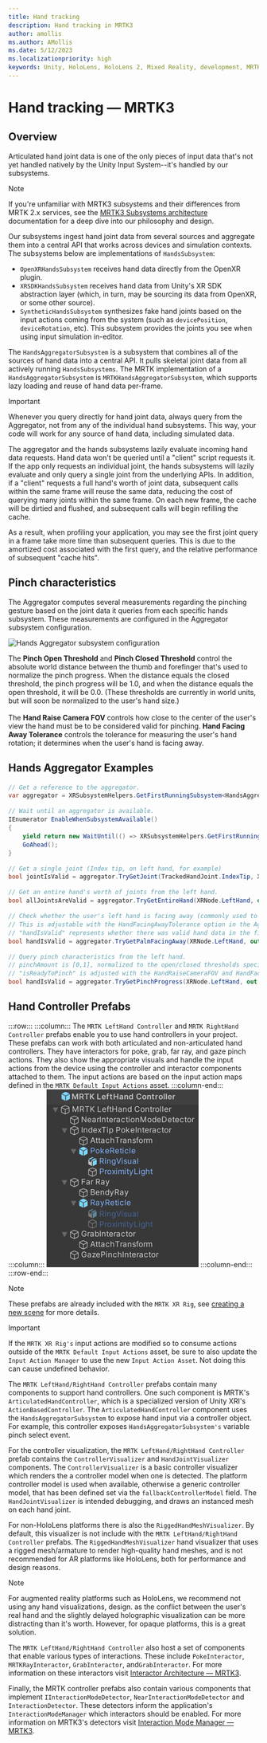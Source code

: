 ```yaml
---
title: Hand tracking
description: Hand tracking in MRTK3
author: amollis
ms.author: AMollis
ms.date: 5/12/2023
ms.localizationpriority: high
keywords: Unity, HoloLens, HoloLens 2, Mixed Reality, development, MRTK3, Mixed Reality Toolkit, hand tracking
---
```


# Hand tracking &#8212; MRTK3

## Overview

Articulated hand joint data is one of the only pieces of input data that's not yet handled natively by the Unity Input System--it's handled by our subsystems.

> [!NOTE]
> If you're unfamiliar with MRTK3 subsystems and their differences from MRTK 2.x services, see the [MRTK3 Subsystems architecture](../../../mrtk3-overview/architecture/subsystems.md) documentation for a deep dive into our philosophy and design.

Our subsystems ingest hand joint data from several sources and aggregate them into a central API that works across devices and simulation contexts. The subsystems below are implementations of  `HandsSubsystem`:

- `OpenXRHandsSubsystem` receives hand data directly from the OpenXR plugin.
- `XRSDKHandsSubsystem` receives hand data from Unity's XR SDK abstraction layer (which, in turn, may be sourcing its data from OpenXR, or some other source).
- `SyntheticHandsSubsystem` synthesizes fake hand joints based on the input actions coming from the system (such as `devicePosition`, `deviceRotation`, etc). This subsystem provides the joints you see when using input simulation in-editor.

The `HandsAggregatorSubsystem` is a subsystem that combines all of the sources of hand data into a central API. It pulls skeletal joint data from all actively running `HandsSubsystems`. The MRTK implementation of a `HandsAggregatorSubsystem` is `MRTKHandsAggregatorSubsystem`, which supports lazy loading and reuse of hand data per-frame.

> [!IMPORTANT]
> Whenever you query directly for hand joint data, always query from the Aggregator, not from any of the individual hand subsystems. This way, your code will work for any source of hand data, including simulated data.

The aggregator and the hands subsystems lazily evaluate incoming hand data requests. Hand data won't be queried until a "client" script requests it. If the app only requests an individual joint, the hands subsystems will lazily evaluate and only query a single joint from the underlying APIs. In addition, if a "client" requests a full hand's worth of joint data, subsequent calls within the same frame will reuse the same data, reducing the cost of querying many joints within the same frame. On each new frame, the cache will be dirtied and flushed, and subsequent calls will begin refilling the cache.

As a result, when profiling your application, you may see the first joint query in a frame take more time than subsequent queries. This is due to the amortized cost associated with the first query, and the relative performance of subsequent "cache hits".

## Pinch characteristics

The Aggregator computes several measurements regarding the pinching gesture based on the joint data it queries from each specific hands subsystem. These measurements are configured in the Aggregator subsystem configuration.

![Hands Aggregator subsystem configuration](../../../mrtk3-overview/architecture/images/configuration.png)

The <b>Pinch Open Threshold</b> and <b>Pinch Closed Threshold</b> control the absolute world distance between the thumb and forefinger that's used to normalize the pinch progress. When the distance equals the closed threshold, the pinch progress will be 1.0, and when the distance equals the open threshold, it will be 0.0. (These thresholds are currently in world units, but will soon be normalized to the user's hand size.)<br><br>The <b>Hand Raise Camera FOV</b> controls how close to the center of the user's view the hand must be to be considered valid for pinching. <b>Hand Facing Away Tolerance</b> controls the tolerance for measuring the user's hand rotation; it determines when the user's hand is facing away.

## Hands Aggregator Examples

```C#
// Get a reference to the aggregator.
var aggregator = XRSubsystemHelpers.GetFirstRunningSubsystem<HandsAggregatorSubsystem>();
```

```C#
// Wait until an aggregator is available.
IEnumerator EnableWhenSubsystemAvailable()
{
    yield return new WaitUntil(() => XRSubsystemHelpers.GetFirstRunningSubsystem<HandsAggregatorSubsystem>() != null);
    GoAhead();
}
```

```C#
// Get a single joint (Index tip, on left hand, for example)
bool jointIsValid = aggregator.TryGetJoint(TrackedHandJoint.IndexTip, XRNode.LeftHand, out HandJointPose jointPose);
```

```C#
// Get an entire hand's worth of joints from the left hand.
bool allJointsAreValid = aggregator.TryGetEntireHand(XRNode.LeftHand, out IReadOnlyList<HandJointPose> joints)
```

```C#
// Check whether the user's left hand is facing away (commonly used to check "aim" intent)
// This is adjustable with the HandFacingAwayTolerance option in the Aggregator configuration.
// "handIsValid" represents whether there was valid hand data in the first place!
bool handIsValid = aggregator.TryGetPalmFacingAway(XRNode.LeftHand, out bool isLeftPalmFacingAway)
```

```C#
// Query pinch characteristics from the left hand.
// pinchAmount is [0,1], normalized to the open/closed thresholds specified in the Aggregator configuration.
// "isReadyToPinch" is adjusted with the HandRaiseCameraFOV and HandFacingAwayTolerance settings in the configuration.
bool handIsValid = aggregator.TryGetPinchProgress(XRNode.LeftHand, out bool isReadyToPinch, out bool isPinching, out float pinchAmount)
```

## Hand Controller Prefabs

 :::row:::
    :::column:::
         The `MRTK LeftHand Controller` and `MRTK RightHand Controller` prefabs enable you to use hand controllers in your project. These prefabs can work with both articulated and non-articulated hand controllers. They have interactors for poke, grab, far ray, and gaze pinch actions. They also show the appropriate visuals and handle the input actions from the device using the controller and interactor components attached to them. The input actions are based on the input action maps defined in the `MRTK Default Input Actions` asset. 
    :::column-end:::
    :::column:::
       ![The hierarchy of the MRTK LeftHand Controller Unity prefab.](../images/mrtk-hand-controller-prefab.png)
    :::column-end:::
:::row-end:::

> [!NOTE]
> These prefabs are already included with the `MRTK XR Rig`, see [creating a new scene](../../../mrtk3-overview/getting-started/setting-up/setup-new-scene.md) for more details.

> [!IMPORTANT]
> If the `MRTK XR Rig's` input actions are modified so to consume actions outside of the `MRTK Default Input Actions` asset, be sure to also update the `Input Action Manager` to use the new  `Input Action Asset`. Not doing this can cause undefined behavior.

The `MRTK LeftHand/RightHand Controller` prefabs contain many components to support hand controllers. One such component is MRTK's `ArticulatedHandController`, which is a specialized version of Unity XRI's `ActionBasedController`. The `ArticulatedHandController` component uses the `HandsAggregatorSubsystem` to expose hand input via a controller object. For example, this controller exposes `HandsAggregatorSubsystem's` variable pinch select event.

For the controller visualization, the `MRTK LeftHand/RightHand Controller` prefab contains the `ControllerVisualizer` and `HandJointVisualizer` components. The `ControllerVisualizer` is a basic controller visualizer which renders the a controller model when one is detected. The platform controller model is used when available, otherwise a generic controller model, that has been defined set via the `fallbackControllerModel` field. The `HandJointVisualizer` is intended debugging, and draws an instanced mesh on each hand joint.

For non-HoloLens platforms there is also the `RiggedHandMeshVisualizer`. By default, this visualizer is not include with the `MRTK LeftHand/RightHand Controller` prefabs. The `RiggedHandMeshVisualizer` hand visualizer that uses a rigged mesh/armature to render high-quality hand meshes, and is not recommended for AR platforms like HoloLens, both for performance and design reasons.

> [!NOTE]
> For augmented reality platforms such as HoloLens, we recommend not using any hand visualizations, design. as the conflict between the user's real hand and the slightly delayed holographic visualization can be more distracting than it's worth. However, for opaque platforms, this is a great solution.

The `MRTK LeftHand/RightHand Controller` also host a set of components that enable various types of interactions. These include `PokeInteractor`,  `MRTKRayInteractor`, `GrabInteractor`, and`GrabInteractor`. For more information on these interactors visit [Interactor Architecture &#8212; MRTK3](../../../mrtk3-overview/architecture/interactors.md).

Finally, the MRTK controller prefabs also contain various components that implement `IInteractionModeDetector`, `NearInteractionModeDetector` and `InteractionDetector`. These detectors inform the application's `InteractionModeManager` which interactors should be enabled.  For more information on MRTK3's detectors visit [Interaction Mode Manager &#8212; MRTK3](interaction-mode-manager.md#detectors).